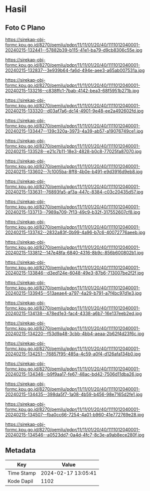 # Hasil

## Foto C Plano

https://sirekap-obj-formc.kpu.go.id/8270/pemilu/pdpr/11/11/01/20/40/1111012040001-20240215-132441--57882b39-b115-41e1-ba79-d9cb8306c55e.jpg

https://sirekap-obj-formc.kpu.go.id/8270/pemilu/pdpr/11/11/01/20/40/1111012040001-20240215-132837--3e939b64-fa6d-494e-aee3-a65ab007531a.jpg

https://sirekap-obj-formc.kpu.go.id/8270/pemilu/pdpr/11/11/01/20/40/1111012040001-20240215-133216--c838ffc1-7bab-4142-bea3-68f5951b271b.jpg

https://sirekap-obj-formc.kpu.go.id/8270/pemilu/pdpr/11/11/01/20/40/1111012040001-20240215-133320--d03af7a6-dc14-4901-9e48-ee2a492602fd.jpg

https://sirekap-obj-formc.kpu.go.id/8270/pemilu/pdpr/11/11/01/20/40/1111012040001-20240215-133447--139c320a-3973-4a39-ab57-a19076749ce1.jpg

https://sirekap-obj-formc.kpu.go.id/8270/pemilu/pdpr/11/11/01/20/40/1111012040001-20240215-133528--e21c7b11-18e3-4828-b0c8-77025fa87070.jpg

https://sirekap-obj-formc.kpu.go.id/8270/pemilu/pdpr/11/11/01/20/40/1111012040001-20240215-133602--7c1005ba-8ff8-4b0e-b491-e9d3916d9eb8.jpg

https://sirekap-obj-formc.kpu.go.id/8270/pemilu/pdpr/11/11/01/20/40/1111012040001-20240215-133631--76893fa5-af3a-447c-8384-c03c20435d57.jpg

https://sirekap-obj-formc.kpu.go.id/8270/pemilu/pdpr/11/11/01/20/40/1111012040001-20240215-133713--7989a709-7f13-49c9-b32f-317552607cf8.jpg

https://sirekap-obj-formc.kpu.go.id/8270/pemilu/pdpr/11/11/01/20/40/1111012040001-20240215-133742--2832a83f-0b99-4a96-b7c6-40072776aeeb.jpg

https://sirekap-obj-formc.kpu.go.id/8270/pemilu/pdpr/11/11/01/20/40/1111012040001-20240215-133812--147e48fa-6840-4316-8b9c-856b600802b1.jpg

https://sirekap-obj-formc.kpu.go.id/8270/pemilu/pdpr/11/11/01/20/40/1111012040001-20240215-133846--d3ed124e-6048-49e3-87b6-713007be2f2f.jpg

https://sirekap-obj-formc.kpu.go.id/8270/pemilu/pdpr/11/11/01/20/40/1111012040001-20240215-133945--513aeae4-a797-4a29-b791-a7f4bc97d1e3.jpg

https://sirekap-obj-formc.kpu.go.id/8270/pemilu/pdpr/11/11/01/20/40/1111012040001-20240215-134138--478ed1e3-fac4-4338-a6b7-16e137eeb2ed.jpg

https://sirekap-obj-formc.kpu.go.id/8270/pemilu/pdpr/11/11/01/20/40/1111012040001-20240215-134220--f53d9a48-3cbb-4bb4-aeaa-2b62f4d23f6c.jpg

https://sirekap-obj-formc.kpu.go.id/8270/pemilu/pdpr/11/11/01/20/40/1111012040001-20240215-134251--76857f95-485a-4c59-a0f4-d126afa134b0.jpg

https://sirekap-obj-formc.kpu.go.id/8270/pemilu/pdpr/11/11/01/20/40/1111012040001-20240215-134346--b9f9aa17-fe67-48ac-bd42-7506d11dba26.jpg

https://sirekap-obj-formc.kpu.go.id/8270/pemilu/pdpr/11/11/01/20/40/1111012040001-20240215-134435--398da5f7-1a08-4b59-b456-98e7165d2fe1.jpg

https://sirekap-obj-formc.kpu.go.id/8270/pemilu/pdpr/11/11/01/20/40/1111012040001-20240215-134507--fba0cc66-7254-4a01-b960-41e772769e28.jpg

https://sirekap-obj-formc.kpu.go.id/8270/pemilu/pdpr/11/11/01/20/40/1111012040001-20240215-134546--a0523dd7-0a4d-4fc7-8c3e-a9ab8ece280f.jpg


## Metadata

| Key        | Value               |
| ---------- | ------------------- |
| Time Stamp | 2024-02-17 13:05:41 |
| Kode Dapil | 1102                |




